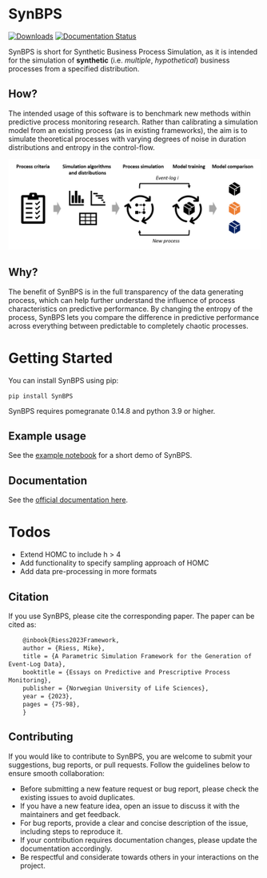 # SynBPS
[![Downloads](https://static.pepy.tech/badge/synbps)](https://pepy.tech/project/synbps) [![Documentation Status](https://readthedocs.org/projects/synbps/badge/?version=latest)](https://synbps.readthedocs.io/en/latest/?badge=latest)

SynBPS is short for Synthetic Business Process Simulation, as it is intended for the simulation of **synthetic** (i.e. *multiple*, *hypothetical*) business processes from a specified distribution.

## How?
The intended usage of this software is to benchmark new methods within predictive process monitoring research. Rather than calibrating a simulation model from an existing process (as in existing frameworks), the aim is to simulate theoretical processes with varying degrees of noise in duration distributions and entropy in the control-flow. 

![header image](https://github.com/Mikeriess/SynBPS/blob/main/docs/illustration.png)

## Why?
The benefit of SynBPS is in the full transparency of the data generating process, which can help further understand the influence of process characteristics on predictive performance. By changing the entropy of the process, SynBPS lets you compare the difference in predictive performance across everything between predictable to completely chaotic processes.


# Getting Started
You can install SynBPS using pip:

    pip install SynBPS

SynBPS requires pomegranate 0.14.8 and python 3.9 or higher.

## Example usage
See the [example notebook](https://github.com/Mikeriess/SynBPS/blob/main/tests/test_pypi.ipynb) for a short demo of SynBPS.

## Documentation
See the [official documentation here](https://synbps.readthedocs.io/en/latest/).

# Todos
- Extend HOMC to include h > 4 
- Add functionality to specify sampling approach of HOMC
- Add data pre-processing in more formats

## Citation
If you use SynBPS, please cite the corresponding paper. The paper can be cited as:

```
	@inbook{Riess2023Framework,
	author = {Riess, Mike},
	title = {A Parametric Simulation Framework for the Generation of Event-Log Data},
	booktitle = {Essays on Predictive and Prescriptive Process Monitoring},
	publisher = {Norwegian University of Life Sciences},
	year = {2023},
	pages = {75-98},
	}
```

## Contributing
If you would like to contribute to SynBPS, you are welcome to submit your suggestions, bug reports, or pull requests. Follow the guidelines below to ensure smooth collaboration:

- Before submitting a new feature request or bug report, please check the existing issues to avoid duplicates.
- If you have a new feature idea, open an issue to discuss it with the maintainers and get feedback.
- For bug reports, provide a clear and concise description of the issue, including steps to reproduce it.
- If your contribution requires documentation changes, please update the documentation accordingly.
- Be respectful and considerate towards others in your interactions on the project.

